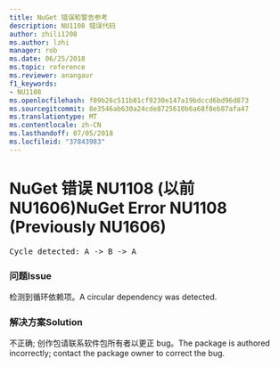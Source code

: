 ```yaml
---
title: NuGet 错误和警告参考
description: NU1108 错误代码
author: zhili1208
ms.author: lzhi
manager: rob
ms.date: 06/25/2018
ms.topic: reference
ms.reviewer: anangaur
f1_keywords:
- NU1108
ms.openlocfilehash: f09b26c511b81cf9230e147a19bdccd6bd96d873
ms.sourcegitcommit: 8e3546ab630a24cde8725610b6a68f8eb87afa47
ms.translationtype: MT
ms.contentlocale: zh-CN
ms.lasthandoff: 07/05/2018
ms.locfileid: "37843983"
---
```

# <a name="nuget-error-nu1108-previously-nu1606"></a><span data-ttu-id="d9b50-103">NuGet 错误 NU1108 (以前 NU1606)</span><span class="sxs-lookup"><span data-stu-id="d9b50-103">NuGet Error NU1108 (Previously NU1606)</span></span>

<pre>Cycle detected: A -> B -> A</pre>

### <a name="issue"></a><span data-ttu-id="d9b50-104">问题</span><span class="sxs-lookup"><span data-stu-id="d9b50-104">Issue</span></span>
<span data-ttu-id="d9b50-105">检测到循环依赖项。</span><span class="sxs-lookup"><span data-stu-id="d9b50-105">A circular dependency was detected.</span></span>

### <a name="solution"></a><span data-ttu-id="d9b50-106">解决方案</span><span class="sxs-lookup"><span data-stu-id="d9b50-106">Solution</span></span>
<span data-ttu-id="d9b50-107">不正确; 创作包请联系软件包所有者以更正 bug。</span><span class="sxs-lookup"><span data-stu-id="d9b50-107">The package is authored incorrectly; contact the package owner to correct the bug.</span></span>